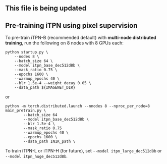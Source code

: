 ## This file is being updated

## Pre-training iTPN using pixel supervision

To pre-train iTPN-B (recommended default) with **multi-node distributed training**, run the following on 8 nodes with 8 GPUs each:
```
python startup.py \
    --nodes 8 \
    --batch_size 64 \
    --model itpn_base_dec512d8b \
    --mask_ratio 0.75 \
    --epochs 1600 \
    --warmup_epochs 40 \
    --blr 1.5e-4 --weight_decay 0.05 \
    --data_path ${IMAGENET_DIR}
```
or 
```
python -m torch.distributed.launch --nnodes 8 --nproc_per_node=8 main_pretrain.py \
        --batch_size 64
        --model itpn_base_dec512d8b \
        --blr 1.5e-4 \
        --mask_ratio 0.75
        --warmup_epochs 40 \
        --epochs 1600 \
        --data_path IN1K_path \ 
```

To train iTPN-L or iTPN-H (for future), set `--model itpn_large_dec512d8b` or `--model itpn_huge_dec512d8b`.
